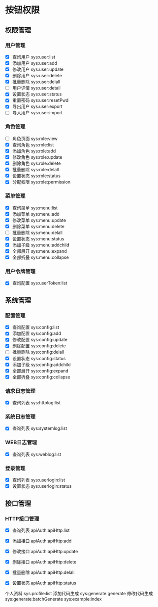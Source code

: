 # 按钮权限

## 权限管理

### 用户管理
- [x] 查询用户 sys:user:list
- [x] 添加用户 sys:user:add
- [x] 修改用户 sys:user:update
- [x] 删除用户 sys:user:delete
- [x] 批量删除 sys:user:delall
- [ ] 用户详情 sys:user:detail
- [x] 设置状态 sys:user:status
- [x] 重置密码 sys:user:resetPwd
- [x] 导出用户 sys:user:export
- [ ] 导入用户 sys:user:import

### 角色管理
- [ ] 角色页面 sys:role:view
- [x] 查询角色 sys:role:list
- [x] 添加角色 sys:role:add
- [x] 修改角色 sys:role:update
- [x] 删除角色 sys:role:delete
- [x] 批量删除 sys:role:delall
- [x] 设置状态 sys:role:status
- [x] 分配权限 sys:role:permission

### 菜单管理
- [x] 查询菜单 sys:menu:list
- [x] 添加菜单 sys:menu:add
- [x] 修改菜单 sys:menu:update
- [x] 删除菜单 sys:menu:delete
- [ ] 批量删除 sys:menu:delall
- [x] 设置状态 sys:menu:status
- [x] 添加子级 sys:menu:addchild
- [x] 全部展开 sys:menu:expand
- [x] 全部折叠 sys:menu:collapse

### 用户令牌管理
- [x] 查询配置 sys:userToken:list


## 系统管理

### 配置管理
- [x] 查询配置 sys:config:list
- [x] 添加配置 sys:config:add
- [x] 修改配置 sys:config:update
- [x] 删除配置 sys:config:delete
- [ ] 批量删除 sys:config:delall
- [x] 设置状态 sys:config:status
- [x] 添加子级 sys:config:addchild
- [x] 全部展开 sys:config:expand
- [x] 全部折叠 sys:config:collapse

### 请求日志管理
- [x] 查询列表 sys:httplog:list
### 系统日志管理
- [x] 查询列表 sys:systemlog:list
### WEB日志管理
- [x] 查询列表 sys:weblog:list

### 登录管理
- [x] 查询列表 sys:userlogin:list
- [x] 设置状态 sys:userlogin:status

## 接口管理
### HTTP接口管理
- [x] 查询列表 apiAuth:apiHttp:list
- [x] 添加接口 apiAuth:apiHttp:add
- [x] 修改接口 apiAuth:apiHttp:update
- [x] 删除接口 apiAuth:apiHttp:delete
- [x] 批量删除 apiAuth:apiHttp:delall
- [x] 设置状态 apiAuth:apiHttp:status


个人资料 sys:profile:list
添加代码生成 sys:generate:generate
修改代码生成 sys:generate:batchGenerate
sys:example:index

